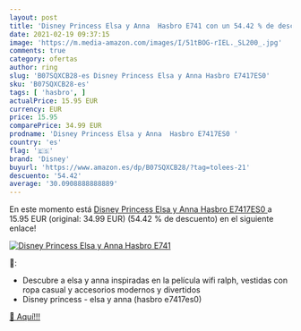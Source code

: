 ```yaml
---
layout: post
title: 'Disney Princess Elsa y Anna  Hasbro E741 con un 54.42 % de descuento'
date: 2021-02-19 09:37:15
image: 'https://m.media-amazon.com/images/I/51tBOG-rIEL._SL200_.jpg'
comments: true
category: ofertas
author: ring
slug: 'B07SQXCB28-es Disney Princess Elsa y Anna Hasbro E7417ES0'
sku: 'B07SQXCB28-es'
tags: [ 'hasbro', ]
actualPrice: 15.95 EUR
currency: EUR
price: 15.95
comparePrice: 34.99 EUR
prodname: 'Disney Princess Elsa y Anna  Hasbro E7417ES0 '
country: 'es'
flag: '🇪🇸'
brand: 'Disney'
buyurl: 'https://www.amazon.es/dp/B07SQXCB28/?tag=tolees-21'
descuento: '54.42'
average: '30.0908888888889'
---
```


En este momento está [Disney Princess Elsa y Anna  Hasbro E7417ES0 ](https://www.amazon.es/dp/B07SQXCB28/?tag=tolees-21) a 15.95 EUR (original: 34.99 EUR) (54.42 %  de descuento) en el siguiente enlace!

[![Disney Princess Elsa y Anna  Hasbro E741](https://m.media-amazon.com/images/I/51tBOG-rIEL._SL200_.jpg)](https://www.amazon.es/dp/B07SQXCB28/?tag=tolees-21)

🔎:

- Descubre a elsa y anna inspiradas en la película wifi ralph, vestidas con ropa casual y accesorios modernos y divertidos
- Disney princess - elsa y anna (hasbro e7417es0)

[🛒 Aquí!!!](https://www.amazon.es/dp/B07SQXCB28/?tag=tolees-21)
